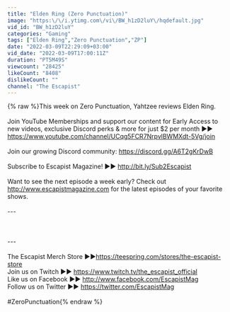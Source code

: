 ```yaml
---
title: "Elden Ring (Zero Punctuation)"
image: "https:\/\/i.ytimg.com\/vi\/BW_h1zD2luY\/hqdefault.jpg"
vid_id: "BW_h1zD2luY"
categories: "Gaming"
tags: ["Elden Ring","Zero Punctuation","ZP"]
date: "2022-03-09T22:29:09+03:00"
vid_date: "2022-03-09T17:00:11Z"
duration: "PT5M49S"
viewcount: "28425"
likeCount: "8408"
dislikeCount: ""
channel: "The Escapist"
---
```

{% raw %}This week on Zero Punctuation, Yahtzee reviews Elden Ring.<br /><br />Join YouTube Memberships and support our content for Early Access to new videos, exclusive Discord perks &amp; more for just $2 per month ►► <a rel="nofollow" target="blank" href="https://www.youtube.com/channel/UCqg5FCR7NrpvlBWMXdt-5Vg/join">https://www.youtube.com/channel/UCqg5FCR7NrpvlBWMXdt-5Vg/join</a><br /><br />Join our growing Discord community: <a rel="nofollow" target="blank" href="https://discord.gg/A6T2gKrDwB">https://discord.gg/A6T2gKrDwB</a><br /><br />Subscribe to Escapist Magazine! ►► <a rel="nofollow" target="blank" href="http://bit.ly/Sub2Escapist">http://bit.ly/Sub2Escapist</a><br /><br />Want to see the next episode a week early? Check out <a rel="nofollow" target="blank" href="http://www.escapistmagazine.com">http://www.escapistmagazine.com</a> for the latest episodes of your favorite shows.<br /><br />---<br /><br /><br /><br />---<br /><br />The Escapist Merch Store ►►<a rel="nofollow" target="blank" href="https://teespring.com/stores/the-escapist-store">https://teespring.com/stores/the-escapist-store</a><br />Join us on Twitch ►► <a rel="nofollow" target="blank" href="https://www.twitch.tv/the_escapist_official">https://www.twitch.tv/the_escapist_official</a><br />Like us on Facebook ►► <a rel="nofollow" target="blank" href="http://www.facebook.com/EscapistMag">http://www.facebook.com/EscapistMag</a><br />Follow us on Twitter ►► <a rel="nofollow" target="blank" href="https://twitter.com/EscapistMag">https://twitter.com/EscapistMag</a><br /><br />#ZeroPunctuation{% endraw %}
